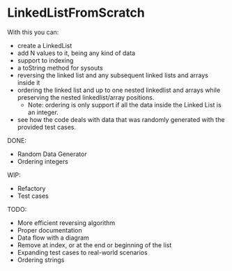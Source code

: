 # LinkedListFromScratch

With this you can:
- create a LinkedList 
- add N values to it, being any kind of data
- support to indexing 
- a toString method for sysouts
- reversing the linked list and any subsequent linked lists and arrays inside it
- ordering the linked list and up to one nested linkedlist and arrays while preserving the nested linkedlist/array positions.
  - Note: ordering is only support if all the data inside the Linked List is an integer.
- see how the code deals with data that was randomly generated with the provided test cases.

DONE:
- Random Data Generator
- Ordering integers

WIP:
- Refactory
- Test cases

TODO:
- More efficient reversing algorithm
- Proper documentation
- Data flow with a diagram
- Remove at index, or at the end or beginning of the list
- Expanding test cases to real-world scenarios
- Ordering strings

